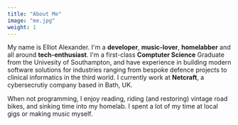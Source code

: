 ```yaml
---
title: "About Me"
image: "me.jpg"
weight: 1 
---
```



My name is Elliot Alexander. I'm a **developer**, **music-lover**, **homelabber** and all around **tech-enthusiast**. I'm a first-class **Comptuter Science** Graduate from the Univesity of Southampton, and have experience in building modern software solutions for industries ranging from bespoke defence projects to clinical informatics in the third world. I currently work at **Netcraft**, a cybersecrutiy company based in Bath, UK. 

When not programming, I enjoy reading, riding (and restoring) vintage road bikes, and sinking time into my homelab. I spent a lot of my time at local gigs or making music myself. 
